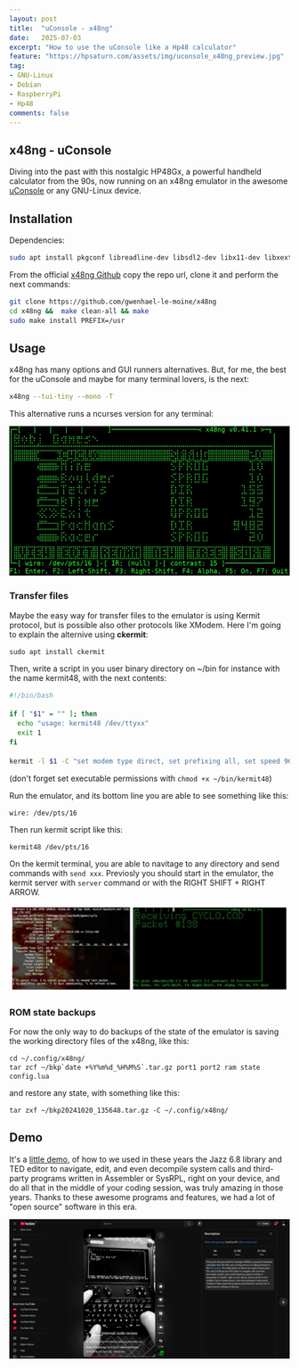 ```yaml
---
layout: post
title:  "uConsole - x48ng"
date:   2025-07-03
excerpt: "How to use the uConsole like a Hp48 calculator"
feature: "https://hpsaturn.com/assets/img/uconsole_x48ng_preview.jpg"
tag:
- GNU-Linux
- Debian
- RaspberryPi
- Hp48
comments: false
---
```


## x48ng - uConsole

Diving into the past with this nostalgic HP48Gx, a powerful handheld calculator from the 90s, now running on an x48ng emulator in the awesome [uConsole](https://youtu.be/eDFSc6imKTk) or any GNU-Linux device.

## Installation

Dependencies:

```bash
sudo apt install pkgconf libreadline-dev libsdl2-dev libx11-dev libxext-dev liblua5.4-dev git build-essential
```

From the official [x48ng Github](https://github.com/gwenhael-le-moine/x48ng) copy the repo url, clone it and perform the next commands:

```bash
git clone https://github.com/gwenhael-le-moine/x48ng
cd x48ng &&  make clean-all && make
sudo make install PREFIX=/usr
```

## Usage

x48ng has many options and GUI runners alternatives. But, for me, the best for the uConsole and maybe for many terminal lovers, is the next:

```bash
x48ng --tui-tiny --mono -T
```

This alternative runs a ncurses version for any terminal:

![x48ng Filer Screenshot](/assets/img/uconsole_x48ng_filer.jpg)

### Transfer files

Maybe the easy way for transfer files to the emulator is using Kermit protocol, but is possible also other protocols like XModem. Here I'm going to explain the alternive using **ckermit**:

```shell
sudo apt install ckermit
```

Then, write a script in you user binary directory on ~/bin for instance with the name kermit48, with the next contents:

```bash
#!/bin/bash

if [ "$1" = "" ]; then
  echo "usage: kermit48 /dev/ttyxx"
  exit 1
fi

kermit -l $1 -C "set modem type direct, set prefixing all, set speed 9600, set carrier-watch off, set flow none, set parity none, set block 3"
```

(don't forget set executable permissions with `chmod +x ~/bin/kermit48`)

Run the emulator, and its bottom line you are able to see something like this:

```shell
wire: /dev/pts/16
```

Then run kermit script like this:

```shell
kermit48 /dev/pts/16
```

On the kermit terminal, you are able to navitage to any directory and send commands with `send xxx`. Previosly you should start in the emulator, the kermit server with `server` command or with the RIGHT SHIFT + RIGHT ARROW.

![x48ng uconsole kermit demo](/assets/img/uconsole_x48ng_kermit_demo.jpg)

### ROM state backups

For now the only way to do backups of the state of the emulator is saving the working directory files of the x48ng, like this:

```shell
cd ~/.config/x48ng/
tar zcf ~/bkp`date +%Y%m%d_%H%M%S`.tar.gz port1 port2 ram state config.lua
```

and restore any state, with something like this:

```shell
tar zxf ~/bkp20241020_135648.tar.gz -C ~/.config/x48ng/
```

## Demo

It's a [little demo](https://www.youtube.com/shorts/AzAMqLjMT-Q), of how to we used in these years the Jazz 6.8 library and TED editor to navigate, edit, and even decompile system calls and third-party programs written in Assembler or SysRPL, right on your device, and do all that in the middle of your coding session, was truly amazing in those years. Thanks to these awesome programs and features, we had a lot of "open source" software in this era.

[![x48ng uConsole Demo](/assets/img/uconsole_x48ng_video.jpg)](https://www.youtube.com/shorts/AzAMqLjMT-Q)